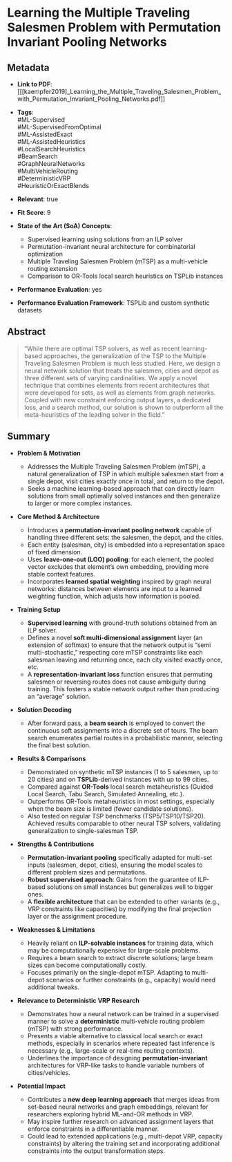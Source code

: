 # Learning the Multiple Traveling Salesmen Problem with Permutation Invariant Pooling Networks

## Metadata
- **Link to PDF**: [[[kaempfer2019]_Learning_the_Multiple_Traveling_Salesmen_Problem_with_Permutation_Invariant_Pooling_Networks.pdf]]
- **Tags**:  
  #ML-Supervised  
  #ML-SupervisedFromOptimal  
  #ML-AssistedExact  
  #ML-AssistedHeuristics  
  #LocalSearchHeuristics  
  #BeamSearch  
  #GraphNeuralNetworks  
  #MultiVehicleRouting  
  #DeterministicVRP  
  #HeuristicOrExactBlends  

- **Relevant**: true  
- **Fit Score**: 9  
- **State of the Art (SoA) Concepts**:  
  - Supervised learning using solutions from an ILP solver  
  - Permutation-invariant neural architecture for combinatorial optimization  
  - Multiple Traveling Salesmen Problem (mTSP) as a multi-vehicle routing extension  
  - Comparison to OR-Tools local search heuristics on TSPLib instances  
- **Performance Evaluation**: yes  
- **Performance Evaluation Framework**: TSPLib and custom synthetic datasets  

## Abstract
> “While there are optimal TSP solvers, as well as recent learning-based approaches, the generalization of the TSP to the Multiple Traveling Salesmen Problem is much less studied. Here, we design a neural network solution that treats the salesmen, cities and depot as three different sets of varying cardinalities. We apply a novel technique that combines elements from recent architectures that were developed for sets, as well as elements from graph networks. Coupled with new constraint enforcing output layers, a dedicated loss, and a search method, our solution is shown to outperform all the meta-heuristics of the leading solver in the field.”

## Summary

- **Problem & Motivation**  
  - Addresses the Multiple Traveling Salesmen Problem (mTSP), a natural generalization of TSP in which multiple salesmen start from a single depot, visit cities exactly once in total, and return to the depot.  
  - Seeks a machine learning-based approach that can directly learn solutions from small optimally solved instances and then generalize to larger or more complex instances.

- **Core Method & Architecture**  
  - Introduces a **permutation-invariant pooling network** capable of handling three different sets: the salesmen, the depot, and the cities.  
  - Each entity (salesman, city) is embedded into a representation space of fixed dimension.  
  - Uses **leave-one-out (LOO) pooling**: for each element, the pooled vector excludes that element’s own embedding, providing more stable context features.  
  - Incorporates **learned spatial weighting** inspired by graph neural networks: distances between elements are input to a learned weighting function, which adjusts how information is pooled.

- **Training Setup**  
  - **Supervised learning** with ground-truth solutions obtained from an ILP solver.  
  - Defines a novel **soft multi-dimensional assignment** layer (an extension of softmax) to ensure that the network output is “semi multi-stochastic,” respecting core mTSP constraints like each salesman leaving and returning once, each city visited exactly once, etc.  
  - A **representation-invariant loss** function ensures that permuting salesmen or reversing routes does not cause ambiguity during training. This fosters a stable network output rather than producing an “average” solution.  

- **Solution Decoding**  
  - After forward pass, a **beam search** is employed to convert the continuous soft assignments into a discrete set of tours. The beam search enumerates partial routes in a probabilistic manner, selecting the final best solution.

- **Results & Comparisons**  
  - Demonstrated on synthetic mTSP instances (1 to 5 salesmen, up to 20 cities) and on **TSPLib**-derived instances with up to 99 cities.  
  - Compared against **OR-Tools** local search metaheuristics (Guided Local Search, Tabu Search, Simulated Annealing, etc.).  
  - Outperforms OR-Tools metaheuristics in most settings, especially when the beam size is limited (fewer candidate solutions).  
  - Also tested on regular TSP benchmarks (TSP5/TSP10/TSP20). Achieved results comparable to other neural TSP solvers, validating generalization to single-salesman TSP.

- **Strengths & Contributions**  
  - **Permutation-invariant pooling** specifically adapted for multi-set inputs (salesmen, depot, cities), ensuring the model scales to different problem sizes and permutations.  
  - **Robust supervised approach**: Gains from the guarantee of ILP-based solutions on small instances but generalizes well to bigger ones.  
  - A **flexible architecture** that can be extended to other variants (e.g., VRP constraints like capacities) by modifying the final projection layer or the assignment procedure.

- **Weaknesses & Limitations**  
  - Heavily reliant on **ILP-solvable instances** for training data, which may be computationally expensive for large-scale problems.  
  - Requires a beam search to extract discrete solutions; large beam sizes can become computationally costly.  
  - Focuses primarily on the single-depot mTSP. Adapting to multi-depot scenarios or further constraints (e.g., capacity) would need additional tweaks.

- **Relevance to Deterministic VRP Research**  
  - Demonstrates how a neural network can be trained in a supervised manner to solve a **deterministic** multi-vehicle routing problem (mTSP) with strong performance.  
  - Presents a viable alternative to classical local search or exact methods, especially in scenarios where repeated fast inference is necessary (e.g., large-scale or real-time routing contexts).  
  - Underlines the importance of designing **permutation-invariant** architectures for VRP-like tasks to handle variable numbers of cities/vehicles.  

- **Potential Impact**  
  - Contributes a **new deep learning approach** that merges ideas from set-based neural networks and graph embeddings, relevant for researchers exploring hybrid ML-and-OR methods in VRP.  
  - May inspire further research on advanced assignment layers that enforce constraints in a differentiable manner.  
  - Could lead to extended applications (e.g., multi-depot VRP, capacity constraints) by altering the training set and incorporating additional constraints into the output transformation steps.
